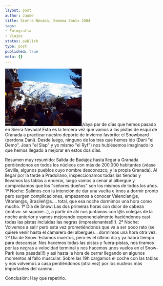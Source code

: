 ```yaml
---
layout: post
author: Jaume
title: Sierra Nevada, Semana Santa 2004
tags:
- Fotografía
- Viajes
status: publish
type: post
published: true
meta: {}
---
```

<img src="../images_posts/sn2004.jpg" alt="Sierra Nevada, Semana Santa 2004" class="alignleft"/>¡Vaya par de días que hemos pasado en Sierra Nevada! Esta es la tercera vez que vamos a las pistas de esquí de Granada a practicar nuestro deporte de invierno favorito: el Snowboard (perdona Dani). Desde luego, ninguno de los tres que hemos ido (Dani "el Demo", Joan "el Slap" y yo mismo "el Ryf") nos hubiésemos imaginado lo que hemos llegado a mejorar en estos dos días.

Resumen muy resumido: Salida de Badajoz hasta llegar a Granada perdiéndonos en todos los núcleos con más de 200.000 habitantes (véase Sevilla, algunos pueblos cuyo nombre desconozco, y la propia Granada). Al llegar por la tarde a Pradollano, inspeccionamos todas las tiendas y llevamos las tablas a encerar, luego vamos a cenar al albergue y comprobamos que los "señores dueños" son los mismos de todos los años.
1ª Noche: Salimos con la intención de dar una vuelta e irnos a dormir pronto pero surgen complicaciones, empezamos a conocer Valencian@s, Vitorian@s, Brasileñ@s.... total, que esa noche dormimos una hora como mucho.
1º Día de Snow: Las dos primeras horas con dolor de cabeza (motivo: se supone...), a partir de ahí nos juntamos con l@s colegas de la noche anterior y vamos mejorando exponencialmente haciéndonos casi todas las pistas incluidas las negras (impresionantes!!!).
2ª Noche: Volvemos a salir pero esta vez prometiéndonos que va a ser poco rato (se quiere venir hasta el camarero del albergue)... dormimos una hora otra vez.
2º Día de Snow: Estamos muertos, pero es el último día y ya habrá tiempo para descansar. Nos hacemos todas las pistas y fuera-pistas, nos tiramos por las negras a velocidad terminal y nos hacemos unos vuelos en el Snow-Park (una pasada!!!) y así hasta la hora de cerrar llegando en algunos momentos al fallo muscular. Sobre las 19h cargamos el coche con las tablas y nos volvemos a casa perdiéndonos (otra vez) por los nucleos más importantes del camino.

Conclusión: Hay que repetirlo.
